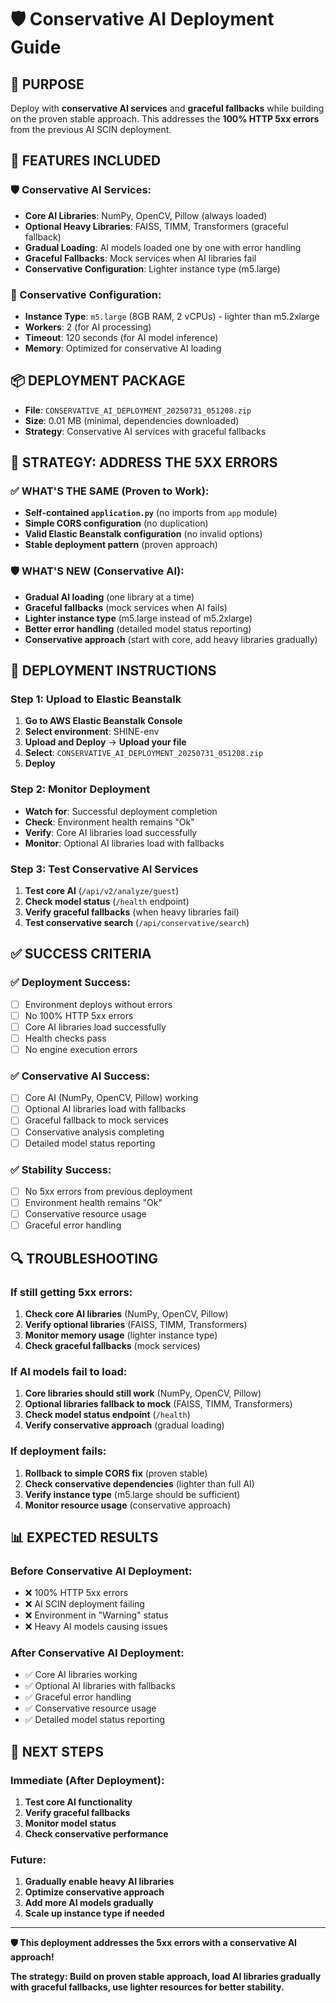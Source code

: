 # 🛡️ Conservative AI Deployment Guide

## 🎯 **PURPOSE**
Deploy with **conservative AI services** and **graceful fallbacks** while building on the proven stable approach. This addresses the **100% HTTP 5xx errors** from the previous AI SCIN deployment.

## 🚀 **FEATURES INCLUDED**

### **🛡️ Conservative AI Services:**
- **Core AI Libraries**: NumPy, OpenCV, Pillow (always loaded)
- **Optional Heavy Libraries**: FAISS, TIMM, Transformers (graceful fallback)
- **Gradual Loading**: AI models loaded one by one with error handling
- **Graceful Fallbacks**: Mock services when AI libraries fail
- **Conservative Configuration**: Lighter instance type (m5.large)

### **🔧 Conservative Configuration:**
- **Instance Type**: `m5.large` (8GB RAM, 2 vCPUs) - lighter than m5.2xlarge
- **Workers**: 2 (for AI processing)
- **Timeout**: 120 seconds (for AI model inference)
- **Memory**: Optimized for conservative AI loading

## 📦 **DEPLOYMENT PACKAGE**
- **File**: `CONSERVATIVE_AI_DEPLOYMENT_20250731_051208.zip`
- **Size**: 0.01 MB (minimal, dependencies downloaded)
- **Strategy**: Conservative AI services with graceful fallbacks

## 🎯 **STRATEGY: ADDRESS THE 5XX ERRORS**

### **✅ WHAT'S THE SAME (Proven to Work):**
- **Self-contained `application.py`** (no imports from `app` module)
- **Simple CORS configuration** (no duplication)
- **Valid Elastic Beanstalk configuration** (no invalid options)
- **Stable deployment pattern** (proven approach)

### **🛡️ WHAT'S NEW (Conservative AI):**
- **Gradual AI loading** (one library at a time)
- **Graceful fallbacks** (mock services when AI fails)
- **Lighter instance type** (m5.large instead of m5.2xlarge)
- **Better error handling** (detailed model status reporting)
- **Conservative approach** (start with core, add heavy libraries gradually)

## 🚀 **DEPLOYMENT INSTRUCTIONS**

### **Step 1: Upload to Elastic Beanstalk**
1. **Go to AWS Elastic Beanstalk Console**
2. **Select environment**: SHINE-env
3. **Upload and Deploy** → **Upload your file**
4. **Select**: `CONSERVATIVE_AI_DEPLOYMENT_20250731_051208.zip`
5. **Deploy**

### **Step 2: Monitor Deployment**
- **Watch for**: Successful deployment completion
- **Check**: Environment health remains "Ok"
- **Verify**: Core AI libraries load successfully
- **Monitor**: Optional AI libraries load with fallbacks

### **Step 3: Test Conservative AI Services**
1. **Test core AI** (`/api/v2/analyze/guest`)
2. **Check model status** (`/health` endpoint)
3. **Verify graceful fallbacks** (when heavy libraries fail)
4. **Test conservative search** (`/api/conservative/search`)

## ✅ **SUCCESS CRITERIA**

### **✅ Deployment Success:**
- [ ] Environment deploys without errors
- [ ] No 100% HTTP 5xx errors
- [ ] Core AI libraries load successfully
- [ ] Health checks pass
- [ ] No engine execution errors

### **✅ Conservative AI Success:**
- [ ] Core AI (NumPy, OpenCV, Pillow) working
- [ ] Optional AI libraries load with fallbacks
- [ ] Graceful fallback to mock services
- [ ] Conservative analysis completing
- [ ] Detailed model status reporting

### **✅ Stability Success:**
- [ ] No 5xx errors from previous deployment
- [ ] Environment health remains "Ok"
- [ ] Conservative resource usage
- [ ] Graceful error handling

## 🔍 **TROUBLESHOOTING**

### **If still getting 5xx errors:**
1. **Check core AI libraries** (NumPy, OpenCV, Pillow)
2. **Verify optional libraries** (FAISS, TIMM, Transformers)
3. **Monitor memory usage** (lighter instance type)
4. **Check graceful fallbacks** (mock services)

### **If AI models fail to load:**
1. **Core libraries should still work** (NumPy, OpenCV, Pillow)
2. **Optional libraries fallback to mock** (FAISS, TIMM, Transformers)
3. **Check model status endpoint** (`/health`)
4. **Verify conservative approach** (gradual loading)

### **If deployment fails:**
1. **Rollback to simple CORS fix** (proven stable)
2. **Check conservative dependencies** (lighter than full AI)
3. **Verify instance type** (m5.large should be sufficient)
4. **Monitor resource usage** (conservative approach)

## 📊 **EXPECTED RESULTS**

### **Before Conservative AI Deployment:**
- ❌ 100% HTTP 5xx errors
- ❌ AI SCIN deployment failing
- ❌ Environment in "Warning" status
- ❌ Heavy AI models causing issues

### **After Conservative AI Deployment:**
- ✅ Core AI libraries working
- ✅ Optional AI libraries with fallbacks
- ✅ Graceful error handling
- ✅ Conservative resource usage
- ✅ Detailed model status reporting

## 🎯 **NEXT STEPS**

### **Immediate (After Deployment):**
1. **Test core AI functionality**
2. **Verify graceful fallbacks**
3. **Monitor model status**
4. **Check conservative performance**

### **Future:**
1. **Gradually enable heavy AI libraries**
2. **Optimize conservative approach**
3. **Add more AI models gradually**
4. **Scale up instance type if needed**

---

**🛡️ This deployment addresses the 5xx errors with a conservative AI approach!**

**The strategy: Build on proven stable approach, load AI libraries gradually with graceful fallbacks, use lighter resources for better stability.** 